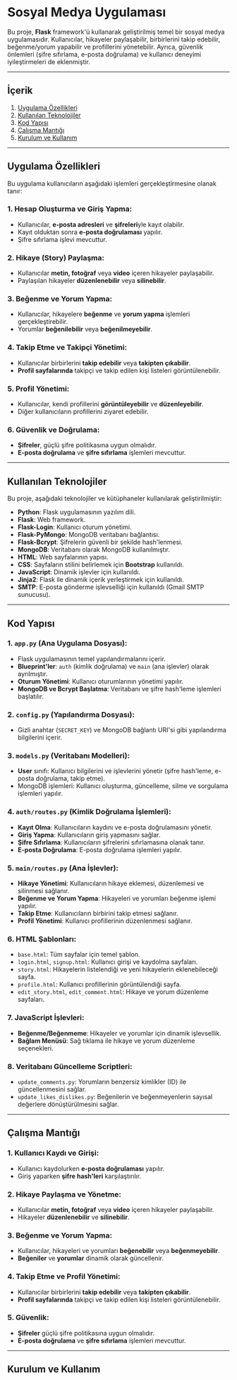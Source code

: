 # Sosyal Medya Uygulaması

Bu proje, **Flask** framework'ü kullanarak geliştirilmiş temel bir sosyal medya uygulamasıdır. Kullanıcılar, hikayeler paylaşabilir, birbirlerini takip edebilir, beğenme/yorum yapabilir ve profillerini yönetebilir. Ayrıca, güvenlik önlemleri (şifre sıfırlama, e-posta doğrulama) ve kullanıcı deneyimi iyileştirmeleri de eklenmiştir.

---

## İçerik

1. [Uygulama Özellikleri](#uygulama-özellikleri)
2. [Kullanılan Teknolojiler](#kullanılan-teknolojiler)
3. [Kod Yapısı](#kod-yapısı)
4. [Çalışma Mantığı](#çalışma-mantığı)
5. [Kurulum ve Kullanım](#kurulum-ve-kullanım)

---

## Uygulama Özellikleri

Bu uygulama kullanıcıların aşağıdaki işlemleri gerçekleştirmesine olanak tanır:

### 1. Hesap Oluşturma ve Giriş Yapma:
- Kullanıcılar, **e-posta adresleri** ve **şifreleri**yle kayıt olabilir.
- Kayıt olduktan sonra **e-posta doğrulaması** yapılır.
- Şifre sıfırlama işlevi mevcuttur.

### 2. Hikaye (Story) Paylaşma:
- Kullanıcılar **metin, fotoğraf** veya **video** içeren hikayeler paylaşabilir.
- Paylaşılan hikayeler **düzenlenebilir** veya **silinebilir**.

### 3. Beğenme ve Yorum Yapma:
- Kullanıcılar, hikayelere **beğenme** ve **yorum yapma** işlemleri gerçekleştirebilir.
- Yorumlar **beğenilebilir** veya **beğenilmeyebilir**.

### 4. Takip Etme ve Takipçi Yönetimi:
- Kullanıcılar birbirlerini **takip edebilir** veya **takipten çıkabilir**.
- **Profil sayfalarında** takipçi ve takip edilen kişi listeleri görüntülenebilir.

### 5. Profil Yönetimi:
- Kullanıcılar, kendi profillerini **görüntüleyebilir** ve **düzenleyebilir**.
- Diğer kullanıcıların profillerini ziyaret edebilir.

### 6. Güvenlik ve Doğrulama:
- **Şifreler**, güçlü şifre politikasına uygun olmalıdır.
- **E-posta doğrulama** ve **şifre sıfırlama** işlemleri mevcuttur.

---

## Kullanılan Teknolojiler

Bu proje, aşağıdaki teknolojiler ve kütüphaneler kullanılarak geliştirilmiştir:

- **Python**: Flask uygulamasının yazılım dili.
- **Flask**: Web framework.
- **Flask-Login**: Kullanıcı oturum yönetimi.
- **Flask-PyMongo**: MongoDB veritabanı bağlantısı.
- **Flask-Bcrypt**: Şifrelerin güvenli bir şekilde hash'lenmesi.
- **MongoDB**: Veritabanı olarak MongoDB kullanılmıştır.
- **HTML**: Web sayfalarının yapısı.
- **CSS**: Sayfaların stilini belirlemek için **Bootstrap** kullanıldı.
- **JavaScript**: Dinamik işlevler için kullanıldı.
- **Jinja2**: Flask ile dinamik içerik yerleştirmek için kullanıldı.
- **SMTP**: E-posta gönderme işlevselliği için kullanıldı (Gmail SMTP sunucusu).

---

## Kod Yapısı

### 1. `app.py` (Ana Uygulama Dosyası):
- Flask uygulamasının temel yapılandırmalarını içerir.
- **Blueprint'ler**: `auth` (kimlik doğrulama) ve `main` (ana işlevler) olarak ayrılmıştır.
- **Oturum Yönetimi**: Kullanıcı oturumlarının yönetimi yapılır.
- **MongoDB ve Bcrypt Başlatma**: Veritabanı ve şifre hash'leme işlemleri başlatılır.

### 2. `config.py` (Yapılandırma Dosyası):
- Gizli anahtar (`SECRET_KEY`) ve MongoDB bağlantı URI'si gibi yapılandırma bilgilerini içerir.

### 3. `models.py` (Veritabanı Modelleri):
- **User** sınıfı: Kullanıcı bilgilerini ve işlevlerini yönetir (şifre hash'leme, e-posta doğrulama, takip etme).
- MongoDB işlemleri: Kullanıcı oluşturma, güncelleme, silme ve sorgulama işlemleri yapılır.

### 4. `auth/routes.py` (Kimlik Doğrulama İşlemleri):
- **Kayıt Olma**: Kullanıcıların kaydını ve e-posta doğrulamasını yönetir.
- **Giriş Yapma**: Kullanıcıların giriş yapmasını sağlar.
- **Şifre Sıfırlama**: Kullanıcıların şifrelerini sıfırlamasına olanak tanır.
- **E-posta Doğrulama**: E-posta doğrulama işlemleri yapılır.

### 5. `main/routes.py` (Ana İşlevler):
- **Hikaye Yönetimi**: Kullanıcıların hikaye eklemesi, düzenlemesi ve silinmesi sağlanır.
- **Beğenme ve Yorum Yapma**: Hikayeleri ve yorumları beğenme işlemi yapılır.
- **Takip Etme**: Kullanıcıların birbirini takip etmesi sağlanır.
- **Profil Yönetimi**: Kullanıcı profillerinin düzenlenmesi sağlanır.

### 6. HTML Şablonları:
- `base.html`: Tüm sayfalar için temel şablon.
- `login.html`, `signup.html`: Kullanıcı girişi ve kaydolma sayfaları.
- `story.html`: Hikayelerin listelendiği ve yeni hikayelerin eklenebileceği sayfa.
- `profile.html`: Kullanıcı profillerinin görüntülendiği sayfa.
- `edit_story.html`, `edit_comment.html`: Hikaye ve yorum düzenleme sayfaları.

### 7. JavaScript İşlevleri:
- **Beğenme/Beğenmeme**: Hikayeler ve yorumlar için dinamik işlevsellik.
- **Bağlam Menüsü**: Sağ tıklama ile hikaye ve yorum düzenleme seçenekleri.

### 8. Veritabanı Güncelleme Scriptleri:
- `update_comments.py`: Yorumların benzersiz kimlikler (ID) ile güncellenmesini sağlar.
- `update_likes_dislikes.py`: Beğenilerin ve beğenmeyenlerin sayısal değerlere dönüştürülmesini sağlar.

---

## Çalışma Mantığı

### 1. Kullanıcı Kaydı ve Girişi:
- Kullanıcı kaydolurken **e-posta doğrulaması** yapılır.
- Giriş yaparken **şifre hash'leri** karşılaştırılır.

### 2. Hikaye Paylaşma ve Yönetme:
- Kullanıcılar **metin, fotoğraf** veya **video** içeren hikayeler paylaşabilir.
- Hikayeler **düzenlenebilir** ve **silinebilir**.

### 3. Beğenme ve Yorum Yapma:
- Kullanıcılar, hikayeleri ve yorumları **beğenebilir** veya **beğenmeyebilir**.
- **Beğeniler** ve **yorumlar** dinamik olarak güncellenir.

### 4. Takip Etme ve Profil Yönetimi:
- Kullanıcılar birbirlerini **takip edebilir** veya **takipten çıkabilir**.
- **Profil sayfalarında** takipçi ve takip edilen kişi listeleri görüntülenebilir.

### 5. Güvenlik:
- **Şifreler** güçlü şifre politikasına uygun olmalıdır.
- **E-posta doğrulama** ve **şifre sıfırlama** işlemleri mevcuttur.

---

## Kurulum ve Kullanım


